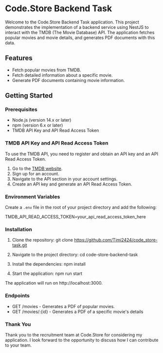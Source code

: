 # Code.Store Backend Task

Welcome to the Code.Store Backend Task application. This project demonstrates the implementation of a backend service using NestJS to interact with the TMDB (The Movie Database) API. The application fetches popular movies and movie details, and generates PDF documents with this data.

## Features

- Fetch popular movies from TMDB.
- Fetch detailed information about a specific movie.
- Generate PDF documents containing movie information.

## Getting Started

### Prerequisites

- Node.js (version 14.x or later)
- npm (version 6.x or later)
- TMDB API Key and API Read Access Token

### TMDB API Key and API Read Access Token

To use the TMDB API, you need to register and obtain an API key and an API Read Access Token.

1. Go to the [TMDB website](https://www.themoviedb.org/).
2. Sign up for an account.
3. Navigate to the API section in your account settings.
4. Create an API key and generate an API Read Access Token.

### Environment Variables

Create a `.env` file in the root of your project directory and add the following:

TMDB_API_READ_ACCESS_TOKEN=your_api_read_access_token_here

### Installation

1. Clone the repository:
git clone https://github.com/Timi2424/code_store-task.git

2. Navigate to the project directory:
cd code-store-backend-task

3. Install the dependencies:
npm install

4. Start the application:
npm run start

The application will run on http://localhost:3000.

### Endpoints

- GET /movies - Generates a PDF of popular movies.
- GET /movies/:{id} - Generates a PDF of a specific movie's details

### Thank You
Thank you to the recruitment team at Code.Store for considering my application. I look forward to the opportunity to discuss how I can contribute to your team.
